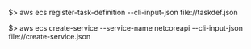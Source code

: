 $> aws ecs register-task-definition --cli-input-json file://taskdef.json

$> aws ecs create-service --service-name netcoreapi --cli-input-json file://create-service.json